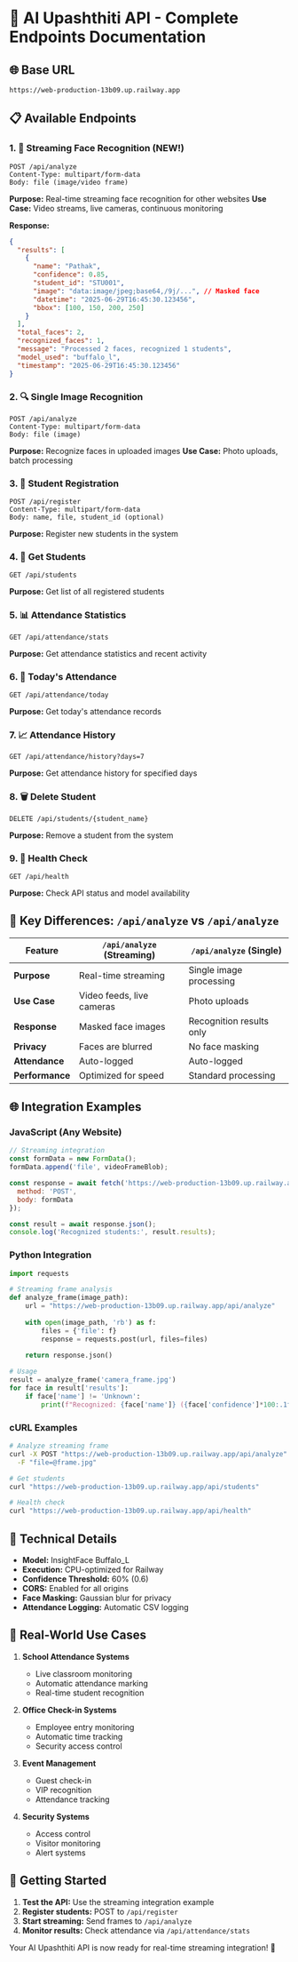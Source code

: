 # 🚀 AI Upashthiti API - Complete Endpoints Documentation

## 🌐 Base URL
```
https://web-production-13b09.up.railway.app
```

## 📋 Available Endpoints

### 1. 🎥 **Streaming Face Recognition** (NEW!)
```http
POST /api/analyze
Content-Type: multipart/form-data
Body: file (image/video frame)
```

**Purpose:** Real-time streaming face recognition for other websites
**Use Case:** Video streams, live cameras, continuous monitoring

**Response:**
```json
{
  "results": [
    {
      "name": "Pathak",
      "confidence": 0.85,
      "student_id": "STU001",
      "image": "data:image/jpeg;base64,/9j/...", // Masked face
      "datetime": "2025-06-29T16:45:30.123456",
      "bbox": [100, 150, 200, 250]
    }
  ],
  "total_faces": 2,
  "recognized_faces": 1,
  "message": "Processed 2 faces, recognized 1 students",
  "model_used": "buffalo_l",
  "timestamp": "2025-06-29T16:45:30.123456"
}
```

### 2. 🔍 **Single Image Recognition**
```http
POST /api/analyze
Content-Type: multipart/form-data
Body: file (image)
```

**Purpose:** Recognize faces in uploaded images
**Use Case:** Photo uploads, batch processing

### 3. 👤 **Student Registration**
```http
POST /api/register
Content-Type: multipart/form-data
Body: name, file, student_id (optional)
```

**Purpose:** Register new students in the system

### 4. 👥 **Get Students**
```http
GET /api/students
```

**Purpose:** Get list of all registered students

### 5. 📊 **Attendance Statistics**
```http
GET /api/attendance/stats
```

**Purpose:** Get attendance statistics and recent activity

### 6. 📅 **Today's Attendance**
```http
GET /api/attendance/today
```

**Purpose:** Get today's attendance records

### 7. 📈 **Attendance History**
```http
GET /api/attendance/history?days=7
```

**Purpose:** Get attendance history for specified days

### 8. 🗑️ **Delete Student**
```http
DELETE /api/students/{student_name}
```

**Purpose:** Remove a student from the system

### 9. 🏥 **Health Check**
```http
GET /api/health
```

**Purpose:** Check API status and model availability

## 🎯 Key Differences: `/api/analyze` vs `/api/analyze`

| Feature | `/api/analyze` (Streaming) | `/api/analyze` (Single) |
|---------|---------------------------|---------------------------|
| **Purpose** | Real-time streaming | Single image processing |
| **Use Case** | Video feeds, live cameras | Photo uploads |
| **Response** | Masked face images | Recognition results only |
| **Privacy** | Faces are blurred | No face masking |
| **Attendance** | Auto-logged | Auto-logged |
| **Performance** | Optimized for speed | Standard processing |

## 🌐 Integration Examples

### JavaScript (Any Website)
```javascript
// Streaming integration
const formData = new FormData();
formData.append('file', videoFrameBlob);

const response = await fetch('https://web-production-13b09.up.railway.app/api/analyze', {
  method: 'POST',
  body: formData
});

const result = await response.json();
console.log('Recognized students:', result.results);
```

### Python Integration
```python
import requests

# Streaming frame analysis
def analyze_frame(image_path):
    url = "https://web-production-13b09.up.railway.app/api/analyze"
    
    with open(image_path, 'rb') as f:
        files = {'file': f}
        response = requests.post(url, files=files)
    
    return response.json()

# Usage
result = analyze_frame('camera_frame.jpg')
for face in result['results']:
    if face['name'] != 'Unknown':
        print(f"Recognized: {face['name']} ({face['confidence']*100:.1f}%)")
```

### cURL Examples
```bash
# Analyze streaming frame
curl -X POST "https://web-production-13b09.up.railway.app/api/analyze" \
  -F "file=@frame.jpg"

# Get students
curl "https://web-production-13b09.up.railway.app/api/students"

# Health check
curl "https://web-production-13b09.up.railway.app/api/health"
```

## 🔧 Technical Details

- **Model:** InsightFace Buffalo_L
- **Execution:** CPU-optimized for Railway
- **Confidence Threshold:** 60% (0.6)
- **CORS:** Enabled for all origins
- **Face Masking:** Gaussian blur for privacy
- **Attendance Logging:** Automatic CSV logging

## 🎥 Real-World Use Cases

1. **School Attendance Systems**
   - Live classroom monitoring
   - Automatic attendance marking
   - Real-time student recognition

2. **Office Check-in Systems**
   - Employee entry monitoring
   - Automatic time tracking
   - Security access control

3. **Event Management**
   - Guest check-in
   - VIP recognition
   - Attendance tracking

4. **Security Systems**
   - Access control
   - Visitor monitoring
   - Alert systems

## 🚀 Getting Started

1. **Test the API:** Use the streaming integration example
2. **Register students:** POST to `/api/register`
3. **Start streaming:** Send frames to `/api/analyze`
4. **Monitor results:** Check attendance via `/api/attendance/stats`

Your AI Upashthiti API is now ready for real-time streaming integration! 🎉